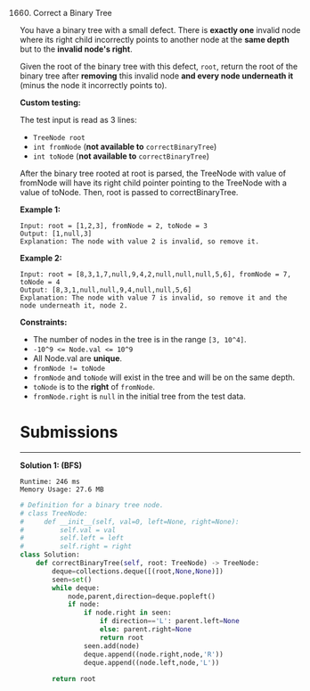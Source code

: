 1660. Correct a Binary Tree

You have a binary tree with a small defect. There is **exactly one** invalid node where its right child incorrectly points to another node at the **same depth** but to the **invalid node's right**.

Given the root of the binary tree with this defect, `root`, return the root of the binary tree after **removing** this invalid node **and every node underneath it** (minus the node it incorrectly points to).

**Custom testing:**

The test input is read as 3 lines:

* `TreeNode root`
* `int fromNode` (**not available to** `correctBinaryTree`)
* `int toNod`e (**not available to** `correctBinaryTree`)

After the binary tree rooted at root is parsed, the TreeNode with value of fromNode will have its right child pointer pointing to the TreeNode with a value of toNode. Then, root is passed to correctBinaryTree.

 

**Example 1:**


```
Input: root = [1,2,3], fromNode = 2, toNode = 3
Output: [1,null,3]
Explanation: The node with value 2 is invalid, so remove it.
```

**Example 2:**


```
Input: root = [8,3,1,7,null,9,4,2,null,null,null,5,6], fromNode = 7, toNode = 4
Output: [8,3,1,null,null,9,4,null,null,5,6]
Explanation: The node with value 7 is invalid, so remove it and the node underneath it, node 2.
```

**Constraints:**

* The number of nodes in the tree is in the range `[3, 10^4]`.
* `-10^9 <= Node.val <= 10^9`
* All Node.val are **unique**.
* `fromNode != toNode`
* `fromNode` and `toNode` will exist in the tree and will be on the same depth.
* `toNode` is to the **right** of `fromNode`.
* `fromNode.right` is `null` in the initial tree from the test data.

# Submissions
---
**Solution 1: (BFS)**
```
Runtime: 246 ms
Memory Usage: 27.6 MB
```
```python
# Definition for a binary tree node.
# class TreeNode:
#     def __init__(self, val=0, left=None, right=None):
#         self.val = val
#         self.left = left
#         self.right = right
class Solution:
    def correctBinaryTree(self, root: TreeNode) -> TreeNode:
        deque=collections.deque([(root,None,None)])
        seen=set()
        while deque:
            node,parent,direction=deque.popleft()
            if node:
                if node.right in seen:
                    if direction=='L': parent.left=None
                    else: parent.right=None
                    return root
                seen.add(node)
                deque.append((node.right,node,'R'))
                deque.append((node.left,node,'L'))
                    
        return root
```
